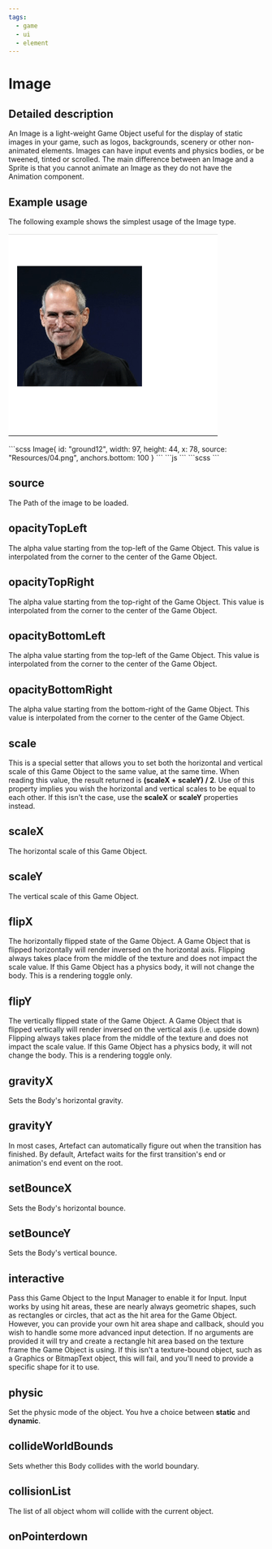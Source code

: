 ```yaml
---
tags:
  - game
  - ui
  - element
---
```

# Image

## Detailed description
An Image is a light-weight Game Object useful for the display of static images in your game, such as logos, backgrounds, scenery or other non-animated elements. Images can have input events and physics bodies, or be tweened, tinted or scrolled. The main difference between an Image and a Sprite is that you cannot animate an Image as they do not have the Animation component.

## Example usage
The following example shows the simplest usage of the Image type.

![alt text](./Image.gif)

<code-group>
<code-block title=".at" active>
```scss
Image{
  id: "ground12",
  width: 97,
  height: 44,
  x: 78,
  source: "Resources/04.png",
  anchors.bottom: 100
}
```
</code-block>

<code-block title=".atObj">
```js
```
</code-block>

<code-block title=".atStyle">
```scss
```
</code-block>
</code-group>

## source <Badge text="String" type="tip" vertical="middle"/>
The Path of the image to be loaded.

## opacityTopLeft <Badge text="int" type="tip" vertical="middle"/>
The alpha value starting from the top-left of the Game Object. This value is interpolated from the corner to the center of the Game Object.

## opacityTopRight <Badge text="int" type="tip" vertical="middle"/>
The alpha value starting from the top-right of the Game Object. This value is interpolated from the corner to the center of the Game Object.

## opacityBottomLeft <Badge text="int" type="tip" vertical="middle"/>
The alpha value starting from the top-left of the Game Object. This value is interpolated from the corner to the center of the Game Object.

## opacityBottomRight <Badge text="int" type="tip" vertical="middle"/>
The alpha value starting from the bottom-right of the Game Object. This value is interpolated from the corner to the center of the Game Object.

## scale <Badge text="int" type="tip" vertical="middle"/>
This is a special setter that allows you to set both the horizontal and vertical scale of this Game Object to the same value, at the same time. When reading this value, the result returned is <b>(scaleX + scaleY) / 2</b>. Use of this property implies you wish the horizontal and vertical scales to be equal to each other. If this isn't the case, use the <b>scaleX</b> or <b>scaleY</b> properties instead.

## scaleX <Badge text="int" type="tip" vertical="middle"/>
The horizontal scale of this Game Object.

## scaleY <Badge text="int" type="tip" vertical="middle"/>
The vertical scale of this Game Object.

## flipX <Badge text="bool" type="tip" vertical="middle"/>
The horizontally flipped state of the Game Object. A Game Object that is flipped horizontally will render inversed on the horizontal axis. Flipping always takes place from the middle of the texture and does not impact the scale value. If this Game Object has a physics body, it will not change the body. This is a rendering toggle only.

## flipY <Badge text="bool" type="tip" vertical="middle"/>
The vertically flipped state of the Game Object. A Game Object that is flipped vertically will render inversed on the vertical axis (i.e. upside down) Flipping always takes place from the middle of the texture and does not impact the scale value. If this Game Object has a physics body, it will not change the body. This is a rendering toggle only.

## gravityX <Badge text="int" type="tip" vertical="middle"/>
Sets the Body's horizontal gravity.

## gravityY <Badge text="int" type="tip" vertical="middle"/>
In most cases, Artefact can automatically figure out when the transition has finished. By default, Artefact waits for the first transition's end or animation's end event on the root.

## setBounceX <Badge text="int" type="tip" vertical="middle"/>
Sets the Body's horizontal bounce.

## setBounceY <Badge text="int" type="tip" vertical="middle"/>
Sets the Body's vertical bounce.

## interactive <Badge text="bool" type="tip" vertical="middle"/>
Pass this Game Object to the Input Manager to enable it for Input. Input works by using hit areas, these are nearly always geometric shapes, such as rectangles or circles, that act as the hit area for the Game Object. However, you can provide your own hit area shape and callback, should you wish to handle some more advanced input detection. If no arguments are provided it will try and create a rectangle hit area based on the texture frame the Game Object is using. If this isn't a texture-bound object, such as a Graphics or BitmapText object, this will fail, and you'll need to provide a specific shape for it to use.

## physic <Badge text="String" type="tip" vertical="middle"/>
Set the physic mode of the object. You hve a choice between <b>static</b> and <b>dynamic</b>.

## collideWorldBounds <Badge text="bool" type="tip" vertical="middle"/>
Sets whether this Body collides with the world boundary.

## collisionList <Badge text="Array" type="tip" vertical="middle"/>
The list of all object whom will collide with the current object.

## onPointerdown <Badge text="Signal" type="tip" vertical="middle"/>


